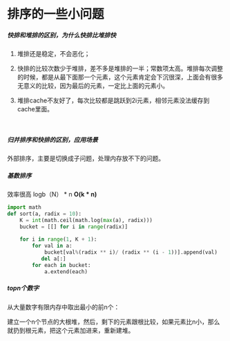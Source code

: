 # 排序的一些小问题

##### 快排和堆排的区别，为什么快排比堆排快


1. 堆排还是稳定，不会恶化；

2. 快排的比较次数少于堆排，差不多是堆排的一半；常数项太高。堆排每次调整的时候，都是从最下面那一个元素，这个元素肯定会下沉很深，上面会有很多无意义的比较，因为最后的元素，一定比上面的元素小。

3. 堆排cache不友好了，每次比较都是跳跃到2i元素，相邻元素没法缓存到cache里面。

   ​

##### 归并排序和快排的区别，应用场景

外部排序，主要是切换成子问题，处理内存放不下的问题。

##### 基数排序

效率很高  logb（N） * n   **O(k * n)**

```python
import math
def sort(a, radix = 10):
    K = int(math.ceil(math.log(max(a), radix)))
    bucket = [[] for i in range(radix)]
    
    for i in range(1, K + 1):
        for val in a:
            bucket[val%(radix ** i)/ (radix ** (i - 1))].append(val)
           del a[:]
        for each in bucket:
            a.extend(each)    
```



##### topn个数字

从大量数字有限内存中取出最小的前n个：

建立一个n个节点的大根堆，然后，剩下的元素跟根比较，如果元素比n小，那么就扔到根元素，把这个元素加进来，重新建堆。